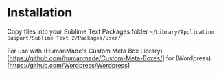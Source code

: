 # Installation

Copy files into your Sublime Text Packages folder `~/Library/Application Support/Sublime Text 2/Packages/User/`

For use with (HumanMade's Custom Meta Box Library)[https://github.com/humanmade/Custom-Meta-Boxes/] for (Wordpress)[https://github.com/Wordpress/Wordpress]